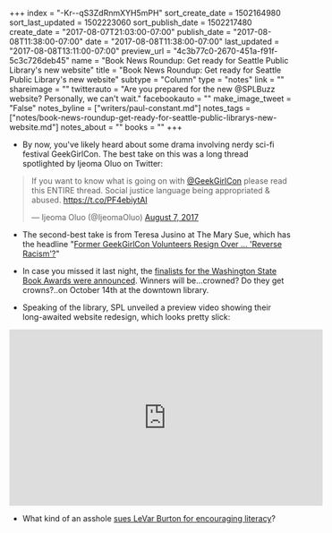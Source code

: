 +++
index = "-Kr--qS3ZdRnmXYH5mPH"
sort_create_date = 1502164980
sort_last_updated = 1502223060
sort_publish_date = 1502217480
create_date = "2017-08-07T21:03:00-07:00"
publish_date = "2017-08-08T11:38:00-07:00"
date = "2017-08-08T11:38:00-07:00"
last_updated = "2017-08-08T13:11:00-07:00"
preview_url = "4c3b77c0-2670-451a-f91f-5c3c726deb45"
name = "Book News Roundup: Get ready for Seattle Public Library's new website"
title = "Book News Roundup: Get ready for Seattle Public Library's new website"
subtype = "Column"
type = "notes"
link = ""
shareimage = ""
twitterauto = "Are you prepared for the new @SPLBuzz website? Personally, we can't wait."
facebookauto = ""
make_image_tweet = "False"
notes_byline = ["writers/paul-constant.md"]
notes_tags = ["notes/book-news-roundup-get-ready-for-seattle-public-librarys-new-website.md"]
notes_about = ""
books = ""
+++
* By now, you've likely heard about some drama involving nerdy sci-fi festival GeekGirlCon. The best take on this was a long thread spotlighted by Ijeoma Oluo on Twitter:

<blockquote class="twitter-tweet" data-lang="en"><p lang="en" dir="ltr">If you want to know what is going on with <a href="https://twitter.com/GeekGirlCon">@GeekGirlCon</a> please read this ENTIRE thread. Social justice language being appropriated &amp; abused. <a href="https://t.co/PF4ebiytAI">https://t.co/PF4ebiytAI</a></p>&mdash; Ijeoma Oluo (@IjeomaOluo) <a href="https://twitter.com/IjeomaOluo/status/894644918206865408">August 7, 2017</a></blockquote>

* The second-best take is from Teresa Jusino at The Mary Sue, which has the headline "[Former GeekGirlCon Volunteers Resign Over … 'Reverse Racism'?](https://www.themarysue.com/geekgirlcon-and-supposed-reverse-racism/)"

* In case you missed it last night, the [finalists for the Washington State Book Awards were announced](http://www.seattlereviewofbooks.com/notes/2017/08/08/2017-washington-state-book-awards-finalists-announced/). Winners will be...crowned? Do they get crowns?..on October 14th at the downtown library.

* Speaking of the library, SPL unveiled a preview video showing their long-awaited website redesign, which looks pretty slick:

<iframe width="560" height="315" src="https://www.youtube.com/embed/NFTsiLWwlUI?rel=0" frameborder="0" allowfullscreen></iframe>

* What kind of an asshole [sues LeVar Burton for encouraging literacy](http://www.vulture.com/2017/08/levar-burton-sued-for-using-his-reading-rainbow-catchphrase.html)?

